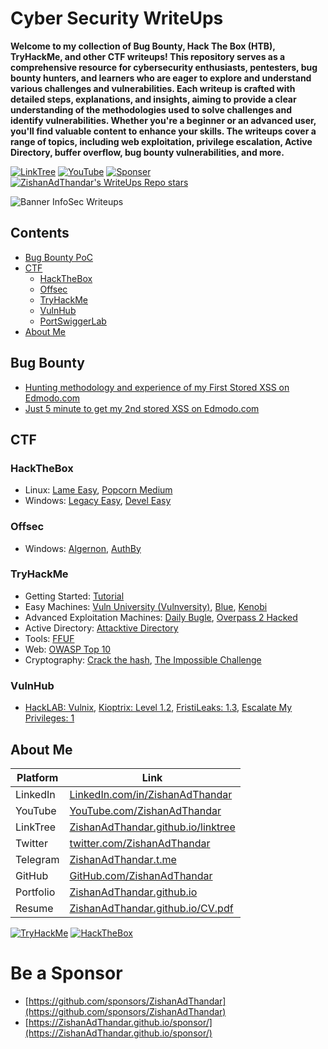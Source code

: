 # Cyber Security WriteUps

**Welcome to my collection of Bug Bounty, Hack The Box (HTB), TryHackMe, and other CTF writeups! This repository serves as a comprehensive resource for cybersecurity enthusiasts, pentesters, bug bounty hunters, and learners who are eager to explore and understand various challenges and vulnerabilities. Each writeup is crafted with detailed steps, explanations, and insights, aiming to provide a clear understanding of the methodologies used to solve challenges and identify vulnerabilities. Whether you're a beginner or an advanced user, you'll find valuable content to enhance your skills. The writeups cover a range of topics, including web exploitation, privilege escalation, Active Directory, buffer overflow, bug bounty vulnerabilities, and more.**

[![LinkTree](https://img.shields.io/badge/Link-Tree-bbd343)](https://zishanadthandar.github.io/linktree/)
[![YouTube](https://img.shields.io/youtube/channel/subscribers/UChgqXa2j7ZKkHX2Y76tSxoA)](https://youtube.com/@hackerstation)
[![Sponser](https://img.shields.io/github/sponsors/ZishanAdThandar)](https://github.com/sponsors/ZishanAdThandar)
[![ZishanAdThandar's WriteUps Repo stars](https://img.shields.io/github/stars/ZishanAdThandar/WriteUps)](https://github.com/ZishanAdThandar/WriteUps)

![Banner InfoSec Writeups](./banner.png)

## Contents

- [Bug Bounty PoC](#bug-bounty)
- [CTF](#ctf)
  - [HackTheBox](#hackthebox)
  - [Offsec](#offsec)
  - [TryHackMe](#tryhackme)
  - [VulnHub](#vulnhub)
  - [PortSwiggerLab](#portswiggerlab)
- [About Me](#about-me)

## Bug Bounty
- [Hunting methodology and experience of my First Stored XSS on Edmodo.com](/posts/bugbounty/1.md)
- [Just 5 minute to get my 2nd stored XSS on Edmodo.com](/posts/bugbounty/2.md)


## CTF

### HackTheBox

- Linux: [Lame Easy](./posts/hackthebox/lame.md), [Popcorn Medium](./posts/hackthebox/popcorn.md)
- Windows: [Legacy Easy](./posts/hackthebox/legacy.md), [Devel Easy](./posts/hackthebox/devel.md)

### Offsec

- Windows: [Algernon](./posts/offsec/algernon.md),  [AuthBy](./posts/offsec/authby.md)

### TryHackMe

- Getting Started: [Tutorial](/posts/tryhackme/tutorial.md)
- Easy Machines: [Vuln University (Vulnversity)](/posts/tryhackme/vulnversity.md), [Blue](/posts/tryhackme/blue.md), [Kenobi](/posts/tryhackme/kenobi.md)
- Advanced Exploitation Machines: [Daily Bugle](/posts/tryhackme/dailybugle.md), [Overpass 2 Hacked](/posts/tryhackme/overpass2hacked.md) 
- Active Directory: [Attacktive Directory](/posts/tryhackme/attacktivedirectory.md)
- Tools: [FFUF](/posts/tryhackme/ffuf.md)
- Web: [OWASP Top 10](/posts/tryhackme/owasptop10.md)
- Cryptography: [Crack the hash](/posts/tryhackme/crackthehash.md), [The Impossible Challenge](/posts/tryhackme/theimpossiblechallenge.md)

### VulnHub

- [HackLAB: Vulnix](/posts/vulnhub/hacklab-vulnix.md), [Kioptrix: Level 1.2](/posts/vulnhub/kioptrix12.md), [FristiLeaks: 1.3](/posts/vulnhub/fristileaks13.md), [Escalate My Privileges: 1](/posts/vulnhub/escalate-my-privileges-1.md)


## About Me

| Platform  | Link  |
|-----------|-------|
| LinkedIn  | [LinkedIn.com/in/ZishanAdThandar](https://www.linkedin.com/in/ZishanAdThandar) |
| YouTube   | [YouTube.com/ZishanAdThandar](https://youtube.com/ZishanAdThandar) |
| LinkTree  | [ZishanAdThandar.github.io/linktree](https://ZishanAdThandar.github.io/linktree) |
| Twitter   | [twitter.com/ZishanAdThandar](https://x.com/ZishanAdThandar) |
| Telegram  | [ZishanAdThandar.t.me](https://ZishanAdThandar.t.me) |
| GitHub    | [GitHub.com/ZishanAdThandar](https://github.com/ZishanAdThandar) |
| Portfolio | [ZishanAdThandar.github.io](https://ZishanAdThandar.github.io) |
| Resume    | [ZishanAdThandar.github.io/CV.pdf](https://ZishanAdThandar.github.io/CV.pdf) |


[![TryHackMe](https://tryhackme-badges.s3.amazonaws.com/ZishanAdThandar.png)](https://tryhackme.com/p/ZishanAdThandar)
[![HackTheBox](https://www.hackthebox.com/badge/image/4477)](https://app.hackthebox.com/profile/4477)

# Be a Sponsor  

- [https://github.com/sponsors/ZishanAdThandar](https://github.com/sponsors/ZishanAdThandar)
- [https://ZishanAdThandar.github.io/sponsor/](https://ZishanAdThandar.github.io/sponsor/)

<!--
1. BTC `bc1q0qhgw5pdys7qqw07rcsyudu5wmv6208nhp5xtn`
2. ETH `0x8cdc24eeb9d1bf46929b2106e3535e0d1953fe1b`
3. ~~USDT (TRC20) `TGW1c7hzyszQNhQHM3aGa1nEKDNuyPueNE`~~ [Invalid]
-->


